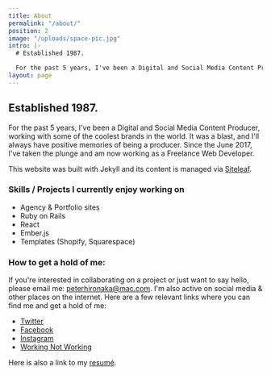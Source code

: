 ```yaml
---
title: About
permalink: "/about/"
position: 2
image: "/uploads/space-pic.jpg"
intro: |-
  # Established 1987.

  For the past 5 years, I've been a Digital and Social Media Content Producer, working with some of the coolest brands in the world. While it's been a blast and I still enjoy my role as a Producer, it's time for me to make the jump into the world of Web Development.
layout: page
---
```


## Established 1987.

For the past 5 years, I've been a Digital and Social Media Content Producer, working with some of the coolest brands in the world. It was a blast, and I'll always have positive memories of being a producer. Since the June 2017, I've taken the plunge and am now working as a Freelance Web Developer.

This website was built with Jekyll and its content is managed via [Siteleaf](https://siteleaf.com).

### Skills / Projects I currently enjoy working on
- Agency & Portfolio sites
- Ruby on Rails
- React
- Ember.js
- Templates (Shopify, Squarespace)


### How to get a hold of me:
If you're interested in collaborating on a project or just want to say hello, please email me: [peterhironaka@mac.com](mailto:peterhironaka@mac.com). I'm also active on social media & other places on the internet. Here are a few relevant links where you can find me and get a hold of me:

- [Twitter](https://twitter.com/peterhironaka)
- [Facebook](https://facebook.com/peterhironaka)
- [Instagram](https://instagram.com/peterhironaka)
- [Working Not Working](https://workingnotworking.com/peterhironaka)

Here is also a link to my [resumé](/resume).


